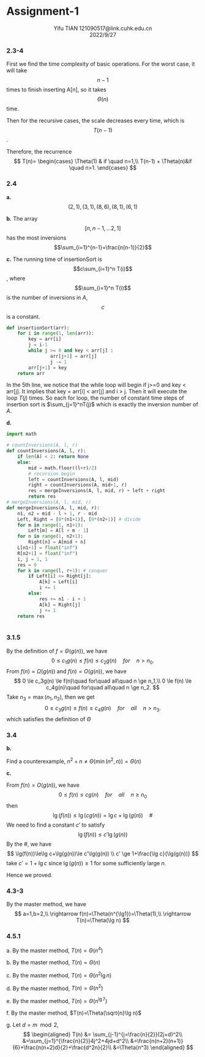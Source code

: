 # Assignment-1

<center> Yifu TIAN 121090517@link.cuhk.edu.cn </center>

<center> 2022/9/27 </center>

### 2.3-4

First we find the time complexity of basic operations. For the worst case, it will take $$n-1$$ times to finish inserting A[n], so it takes $$\Theta(n)$$ time.

Then for the recursive cases, the scale decreases every time, which is $$T(n-1)$$. 

Therefore, the recurrence
$$
T(n)=
\begin{cases}
\Theta(1) & if \quad n=1,\\
T(n-1) + \Theta(n)&if \quad n>1.
\end{cases}
$$

### 2.4

**a.** $$(2,1),(3,1),(8,6),(8,1),(6,1)$$

**b.** The array $$[n,n-1,...2,1]$$ has the most inversions $$\sum_{i=1}^{n-1}=\frac{n(n-1)}{2}$$

**c.** The running time of insertionSort is $$c\sum_{i=1}^n T(i)$$ , where $$\sum_{i=1}^n T(i)$$ is the number of inversions in $A$, $$c$$ is a constant. 

```python
def insertionSort(arr):
    for i in range(1, len(arr)): 
        key = arr[i] 
        j = i-1
        while j >= 0 and key < arr[j] : 
                arr[j+1] = arr[j] 
                j -= 1
        arr[j+1] = key 
    return arr
```

 In the 5th line, we notice that the while loop will begin if j>=0 and key < arr[j]. It implies that key = arr[i] < arr[j] and i > j. Then it will execute the loop $T(j)$ times. So each for loop, the number of constant time steps of insertion sort is $\sum_{j=1}^nT(j)$ which is exactly the inversion number of $A$.

**d.**

```python
import math

# countInversions(A, l, r)
def countInversions(A, l, r):
    if len(A) < 2: return None
	else:
        mid = math.floor((l+r)/2)
        # recursion begin
        left = countInversions(A, l, mid)
        right = countInversions(A, mid+1, r)
        res = mergeInversions(A, l, mid, r) + left + right
        return res
# mergeInversions(A, l, mid, r)
def mergeInversions(A, l, mid, r):
    n1, n2 = mid - l + 1, r - mid
    Left, Right = [0*(n1+1)], [0*(n2+1)] # divide
    for m in range(1, n1+1):
        Left[m] = A[l + m - 1]
	for n in range(1, n2+1):
        Right[n] = A[mid + n]
    L[n1+1] = float("inf")
    R[n2+1] = float("inf")
    i, j = 1, 1
    res = 0
    for k in range(l, r+1): # conquer
        if Left[i] <= Right[j]:
            A[k] = Left[i]
            i += 1
        else:
            res += n1 - i + 1
            A[k] = Right[j]
            j += 1
	return res
    
```

### 3.1.5

By the definition of $f=\Theta(g(n))$, we have
$$
0 \le c_1g(n) \le f(n) \le c_2g(n) \quad for\quad n>n_0.
$$
From $f(n)=\Omega(g(n))$ and $f(n)=O(g(n))$, we have
$$
0 \le c_3g(n) \le f(n)\quad for\quad all\quad n \ge n_1,\\
0 \le f(n) \le c_4g(n)\quad for\quad all\quad n \ge n_2.
$$
Take $n_3=\max(n_1,n_2)$, then we get
$$
0 \le c_3g(n) \le f(n) \le c_4g(n) \quad for\quad all\quad n>n_3.
$$
which satisfies the definition of $\Theta$

### 3.4

**b.**

Find a counterexample, $n^2+n \neq \Theta(\min(n^2, n))=\Theta(n)$

**c.**

From $f(n)=O(g(n))$, we have
$$
0 \le f(n) \le cg(n) \quad for \quad all\quad n \geq n_0
$$
then
$$
\lg(f(n)) \le \lg(cg(n)) = \lg c+\lg(g(n))\quad \#
$$
We need to find a constant $c'$ to satisfy
$$
\lg(f(n)) \leq c'\lg(g(n))
$$
By the #, we have
$$
\lg(f(n))\le\lg c+\lg(g(n))\le c'\lg(g(n)) \\
c' \ge 1+\frac{\lg c}{\lg(g(n))}
$$
take $c'=1+\lg c$ since $\lg(g(n))\ge1$ for some sufficiently large $n$.

Hence we proved.

### 4.3-3

By the master method, we have
$$
a=1,b=2,\\
\rightarrow f(n)=\Theta(n^{\lg1})=\Theta(1),\\
\rightarrow T(n)=\Theta(\lg n)
$$

### 4.5.1

a. By the master method, $T(n)=\Theta(n^4)$

b. By the master method, $T(n)=\Theta(n)$

c. By the master method, $T(n)=\Theta(n^2\lg n)$

d. By the master method, $T(n)=\Theta(n^2)$

e. By the master method, $T(n)=\Theta(n^{\lg  7})$

f. By the master method, $T(n)=\Theta(\sqrt{n}\lg n)$

g. Let $d={m}\mod{2}$, 
$$
\begin{aligned}
T(n) &= \sum_{j-1}^{j=\frac{n}{2}}(2j+d)^2\\
&=\sum_{j=1}^{\frac{n}{2}}4j^2+4jd+d^2\\
&=\frac{n(n+2)(n+1)}{6}+\frac{n(n+2)d}{2}+\frac{d^2n}{2}\\
&=\Theta(n^3)
\end{aligned}
$$

